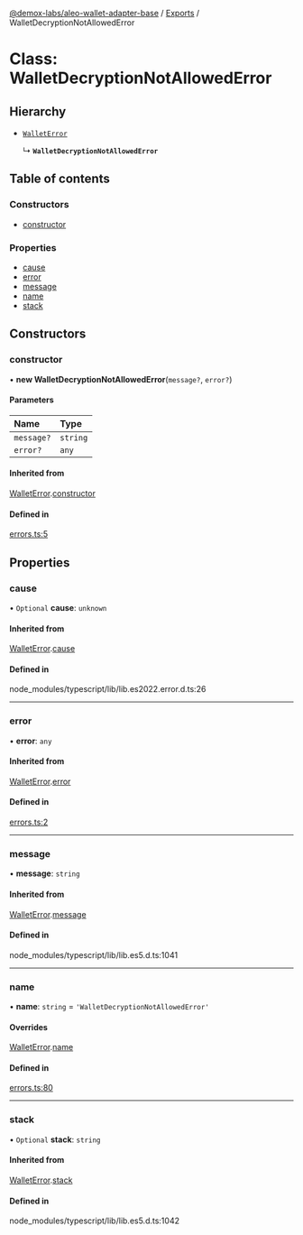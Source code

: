 [@demox-labs/aleo-wallet-adapter-base](../README.md) / [Exports](../modules.md) / WalletDecryptionNotAllowedError

# Class: WalletDecryptionNotAllowedError

## Hierarchy

- [`WalletError`](WalletError.md)

  ↳ **`WalletDecryptionNotAllowedError`**

## Table of contents

### Constructors

- [constructor](WalletDecryptionNotAllowedError.md#constructor)

### Properties

- [cause](WalletDecryptionNotAllowedError.md#cause)
- [error](WalletDecryptionNotAllowedError.md#error)
- [message](WalletDecryptionNotAllowedError.md#message)
- [name](WalletDecryptionNotAllowedError.md#name)
- [stack](WalletDecryptionNotAllowedError.md#stack)

## Constructors

### constructor

• **new WalletDecryptionNotAllowedError**(`message?`, `error?`)

#### Parameters

| Name | Type |
| :------ | :------ |
| `message?` | `string` |
| `error?` | `any` |

#### Inherited from

[WalletError](WalletError.md).[constructor](WalletError.md#constructor)

#### Defined in

[errors.ts:5](https://github.com/demox-labs/leo-wallet-adapter/blob/10fbe90/packages/core/base/errors.ts#L5)

## Properties

### cause

• `Optional` **cause**: `unknown`

#### Inherited from

[WalletError](WalletError.md).[cause](WalletError.md#cause)

#### Defined in

node_modules/typescript/lib/lib.es2022.error.d.ts:26

___

### error

• **error**: `any`

#### Inherited from

[WalletError](WalletError.md).[error](WalletError.md#error)

#### Defined in

[errors.ts:2](https://github.com/demox-labs/leo-wallet-adapter/blob/10fbe90/packages/core/base/errors.ts#L2)

___

### message

• **message**: `string`

#### Inherited from

[WalletError](WalletError.md).[message](WalletError.md#message)

#### Defined in

node_modules/typescript/lib/lib.es5.d.ts:1041

___

### name

• **name**: `string` = `'WalletDecryptionNotAllowedError'`

#### Overrides

[WalletError](WalletError.md).[name](WalletError.md#name)

#### Defined in

[errors.ts:80](https://github.com/demox-labs/leo-wallet-adapter/blob/10fbe90/packages/core/base/errors.ts#L80)

___

### stack

• `Optional` **stack**: `string`

#### Inherited from

[WalletError](WalletError.md).[stack](WalletError.md#stack)

#### Defined in

node_modules/typescript/lib/lib.es5.d.ts:1042
